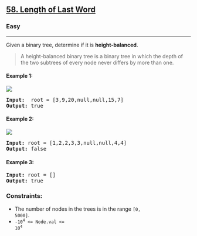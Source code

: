 ## [58. Length of Last Word](https://leetcode.com/problems/length-of-last-word/description/)
### Easy
<hr/>

Given a binary tree, determine if it is **height-balanced**.
> A height-balanced binary tree is a binary tree in which the depth of the two subtrees of every node never differs by more than one.

#### Example 1:
<img src="https://assets.leetcode.com/uploads/2020/10/06/balance_1.jpg" width="auto" />
<pre>
<strong>Input:</strong>  root = [3,9,20,null,null,15,7]
<strong>Output:</strong> true
</pre>

#### Example 2:
<img src="https://assets.leetcode.com/uploads/2020/10/06/balance_2.jpg" width="auto" />
<pre>
<strong>Input:</strong> root = [1,2,2,3,3,null,null,4,4]
<strong>Output:</strong> false
</pre>

#### Example 3:
<pre>
<strong>Input:</strong> root = []
<strong>Output:</strong> true
</pre>

### Constraints:

* The number of nodes in the trees is in the range <code>[0, 5000]</code>.
* <code>-10<sup>4</sup> &lt;= Node.val &lt;= 10<sup>4</sup></code>
